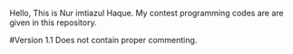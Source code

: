 Hello, This is Nur imtiazul Haque. My contest programming codes are are given in this repository.

#Version 1.1 Does not contain proper commenting. 

